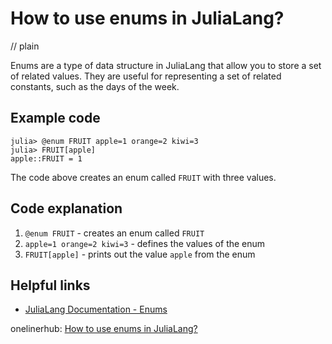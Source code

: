 # How to use enums in JuliaLang?
// plain

Enums are a type of data structure in JuliaLang that allow you to store a set of related values. They are useful for representing a set of related constants, such as the days of the week.

## Example code

```
julia> @enum FRUIT apple=1 orange=2 kiwi=3
julia> FRUIT[apple]
apple::FRUIT = 1
```

The code above creates an enum called `FRUIT` with three values.

## Code explanation


1. `@enum FRUIT` - creates an enum called `FRUIT`
2. `apple=1 orange=2 kiwi=3` - defines the values of the enum
3. `FRUIT[apple]` - prints out the value `apple` from the enum

## Helpful links

- [JuliaLang Documentation - Enums](https://docs.julialang.org/en/v1/manual/enums/)

onelinerhub: [How to use enums in JuliaLang?
](https://onelinerhub.com/julialang/how-to-use-enums-in-julialang)
